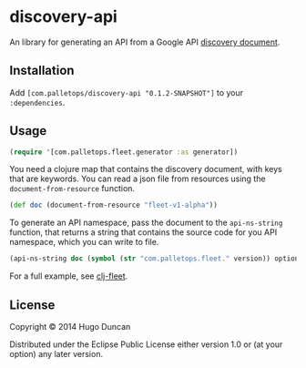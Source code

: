 # discovery-api

An library for generating an API from a Google API
[discovery document][discovery-document].

## Installation

Add `[com.palletops/discovery-api "0.1.2-SNAPSHOT"]` to your `:dependencies`.

## Usage

```clj
(require '[com.palletops.fleet.generator :as generator])
```

You need a clojure map that contains the discovery document, with keys
that are keywords.  You can read a json file from resources using the
`document-from-resource` function.

```clj
(def doc (document-from-resource "fleet-v1-alpha"))
```

To generate an API namespace, pass the document to the `api-ns-string`
function, that returns a string that contains the source code for you
API namespace, which you can write to file.

```clj
(api-ns-string doc (symbol (str "com.palletops.fleet." version)) options)
```

For a full example, see [clj-fleet][clj-fleet-generator].

## License

Copyright © 2014 Hugo Duncan

Distributed under the Eclipse Public License either version 1.0 or (at
your option) any later version.

[discovery-document]:https://developers.google.com/discovery/v1/reference/apis "Google Discovery Document"
[clj-fleet-generator]:https://github.com/palletops/clj-fleet/blob/develop/dev-src/com/palletops/fleet/generator.clj "Fleet API generator"

